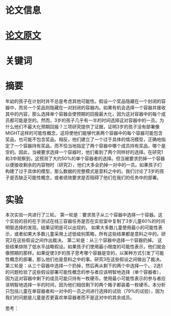 ﻿---
title: 
author: 孔红艳
date: 2023-11-10
showDate: true
showTOC: true
---
# 论文信息

# [论文原文](../Source_Files/2023-11-06-YXY.pdf)
# 关键词

# 摘要
年幼的孩子在计划时并不总是考虑其他可能性。假设一个奖品隐藏在一个封闭的容器中，而另一个奖品则隐藏在一对封闭的容器内。如果有机会选择一个容器并接收其中的内容，那么选择单个容器会使预期的回报最大化，因为这对容器中的每个成员都可能是空的。然而，3岁的孩子几乎有一半的时间选择这对容器中的一员。为什么他们不最大化预期回报？三项研究提供了证据，证明3岁的孩子没有部署像MIGHT这样的可能性概念，这将使他们能够代表两个容器中的每个容器可能包含奖品，也可能不包含奖品。相反，他们建立了一个过于具体的情况模型，正确地指定了一个容器持有奖品，而不恰当地指定了两个容器中哪个成员持有奖品，哪个是空的。因此，当被要求选择一个容器时，他们看到了两个同样好的选择。在研究1和3中观察到，这预测了大约50%的单个容器者的选择。但当被要求扔掉一个容器以便接收剩余的内容物时（研究2），他们大多会扔掉一对中的一员。如果孩子们构建了过于具体的模型，那么数据的完整模式是意料之中的。我们讨论了3岁的孩子是否缺乏可能性概念，或者绩效要求是否阻碍了他们在我们的任务中的部署。
# 实验
本次实验一共进行了三轮。
第一轮是：要求孩子从三个容器中选择一个容器。这个实验的目的在于测试在线三容器任务是否在实验室中复制了3岁儿童60%的时间明智选择的发现。结果证明是可以出现的。
如果大多数儿童使用最小的可能性表示，或者如果大多数儿童采用上述低级别策略，所有这些结果都是意料之中的。研究2在这些假设之间作出裁决。
第二轮是：从三个容器中选择一个容器扔掉。
这些结果排除了低水平战略假设。如果孩子们使用最小限度的可能性表示，他们就会像预期的那样。如果促使3岁的孩子思考哪个容器是空的，以某种方式引发了可能性概念的部署，那么他们也是意料之中的事。研究3在这些假设之间做出了裁决。
第三轮是：从三个容器中选择一个扔掉，然后再从剩下的两个中选择一个。
2选1的问题检验了这些假设部署可能性概念的参与者应该明智地选择（单个容器者），因为这对容器中剩下的成员可能只持有一枚硬币。使用最小可能性表示的参与者应该明智地选择一半的时间，因为他们相信剩下的两个箱子都装着一枚硬币。本分析只包括儿童在单容器者和一对中的一员之间进行选择的试验（79%的试验），因为我们的问题是儿童是否更喜欢单容器者而不是这对中的其余成员。

思考：


